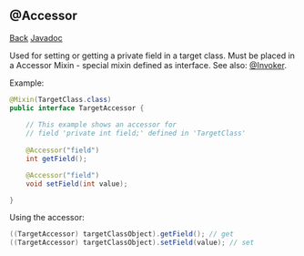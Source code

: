## @Accessor
[Back](mixins.md) [Javadoc](https://jenkins.liteloader.com/view/Other/job/Mixin/javadoc/org/spongepowered/asm/mixin/gen/Accessor.html)

Used for setting or getting a private field in a target class. Must be placed in a Accessor Mixin - special mixin defined as interface. See also: [@Invoker](invoker.md).

Example:
```java
@Mixin(TargetClass.class)
public interface TargetAccessor {
	
	// This example shows an accessor for 
	// field 'private int field;' defined in 'TargetClass'
	
	@Accessor("field")
	int getField();

	@Accessor("field")
	void setField(int value);

}
```

Using the accessor:
```java
((TargetAccessor) targetClassObject).getField(); // get
((TargetAccessor) targetClassObject).setField(value); // set
```
